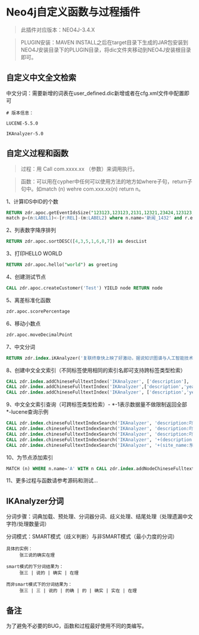 # Neo4j自定义函数与过程插件

> 此插件对应版本：NEO4J-3.4.X

> PLUGIN安装：MAVEN INSTALL之后在target目录下生成的JAR包安装到NEO4J安装目录下的PLUGIN目录，将dic文件夹移动到NEO4J安装根目录即可。

## 自定义中文全文检索

中文分词：需要新增的词表在user_defined.dic新增或者在cfg.xml文件中配置即可

```
# 版本信息：
 
LUCENE-5.5.0 
     
IKAnalyzer-5.0
```

## 自定义过程和函数

>过程：用 Call com.xxxx.xx （参数）来调用执行。

>函数：可以用在cypher中任何可以使用方法的地方如where子句，return子句中。如match (n) wehre com.xxx.xx(n) return n。

1、计算IDS中ID的个数
```sql
RETURN zdr.apoc.getEventIdsSize("123123,123123,2131,12321,23424,123123,2331") as value
match p=(n:LABEL1)<-[r:REL]-(m:LABEL2) where n.name='新闻_1432' and r.eventTargetIds IS NOT NULL return p ORDER BY zdr.apoc.getEventIdsSize(r.eventTargetIds) DESC limit 10
```

2、列表数字降序排列
```sql
RETURN zdr.apoc.sortDESC([4,3,5,1,6,8,7]) as descList
```

3、打印HELLO WORLD
```sql
RETURN zdr.apoc.hello("world") as greeting
```

4、创建测试节点
```sql
CALL zdr.apoc.createCustomer('Test') YIELD node RETURN node
```

5、离差标准化函数
```sql
zdr.apoc.scorePercentage
```

6、移动小数点
```sql
zdr.apoc.moveDecimalPoint
```

7、中文分词
```sql
RETURN zdr.index.iKAnalyzer('复联终章快上映了好激动，据说知识图谱与人工智能技术应用到了那部电影！吖啶基氨基甲烷磺酰甲氧基苯胺是一种药嘛？',true) AS words
```

8、创建中文全文索引（不同标签使用相同的索引名即可支持跨标签类型检索）
```sql
CALL zdr.index.addChineseFulltextIndex('IKAnalyzer', ['description'], 'Loc') YIELD message RETURN message
CALL zdr.index.addChineseFulltextIndex('IKAnalyzer',['description','year'], 'Loc') YIELD message RETURN message
CALL zdr.index.addChineseFulltextIndex('IKAnalyzer', ['description','year'],'LocProvince') YIELD message RETURN message

```

9、中文全文索引查询（可跨标签类型检索）- *-1表示数据量不做限制返回全部 *-lucene查询示例 
```sql
CALL zdr.index.chineseFulltextIndexSearch('IKAnalyzer', 'description:吖啶基氨基甲烷磺酰甲氧基苯胺', 100) YIELD node RETURN node
CALL zdr.index.chineseFulltextIndexSearch('IKAnalyzer', 'description:吖啶基氨基甲烷磺酰甲氧基苯胺', 100) YIELD node,weight RETURN node,weight
CALL zdr.index.chineseFulltextIndexSearch('IKAnalyzer', 'description:吖啶基氨基甲烷磺酰甲氧基苯胺', -1) YIELD node,weight RETURN node,weight
CALL zdr.index.chineseFulltextIndexSearch('IKAnalyzer', '+(description:复联) AND -(_entity_name:美国)',10) YIELD node,weight RETURN node,weight
CALL zdr.index.chineseFulltextIndexSearch('IKAnalyzer', '+(site_name:东方网) OR +(_entity_name:东方网)',10) YIELD node,weight RETURN node,weight
```

10、为节点添加索引
```sql
MATCH (n) WHERE n.name='A' WITH n CALL zdr.index.addNodeChineseFulltextIndex(n, ['description']) RETURN *
```

11、更多过程与函数请参考源码和测试...

## IKAnalyzer分词

分词步骤：词典加载、预处理、分词器分词、歧义处理、结尾处理（处理遗漏中文字符/处理数量词）

分词模式：SMART模式（歧义判断）与非SMART模式（最小力度的分词）
```
具体的实例：
     张三说的确实在理

smart模式的下分词结果为：  
     张三 | 说的 | 确实 | 在理

而非smart模式下的分词结果为：
     张三 | 三 | 说的 | 的确 | 的 | 确实 | 实在 | 在理
```
## 备注

为了避免不必要的BUG，函数和过程最好使用不同的类编写。


